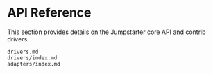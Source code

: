 # API Reference

This section provides details on the Jumpstarter core API and contrib drivers.

```{toctree}
drivers.md
drivers/index.md
adapters/index.md
```
